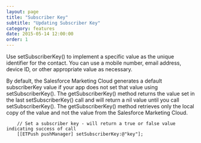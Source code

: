 ```yaml
---
layout: page
title: "Subscriber Key"
subtitle: "Updating Subscriber Key"
category: features
date: 2015-05-14 12:00:00
order: 1
---
```

Use setSubscriberKey() to implement a specific value as the unique identifier for the contact. You can use a mobile number, email address, device ID, or other appropriate value as necessary.

By default, the Salesforce Marketing Cloud generates a default subscriberKey value if your app does not set that value using setSubscriberKey(). The getSubscriberKey() method returns the value set in the last setSubscriberKey() call and will return a nil value until you call setSubscriberKey(). The getSubscriberKey() method retrieves only the local copy of the value and not the value from the Salesforce Marketing Cloud.

~~~
    // Set a subscriber key - will return a true or false value indicating success of call
    [[ETPush pushManager] setSubscriberKey:@"key"];
~~~